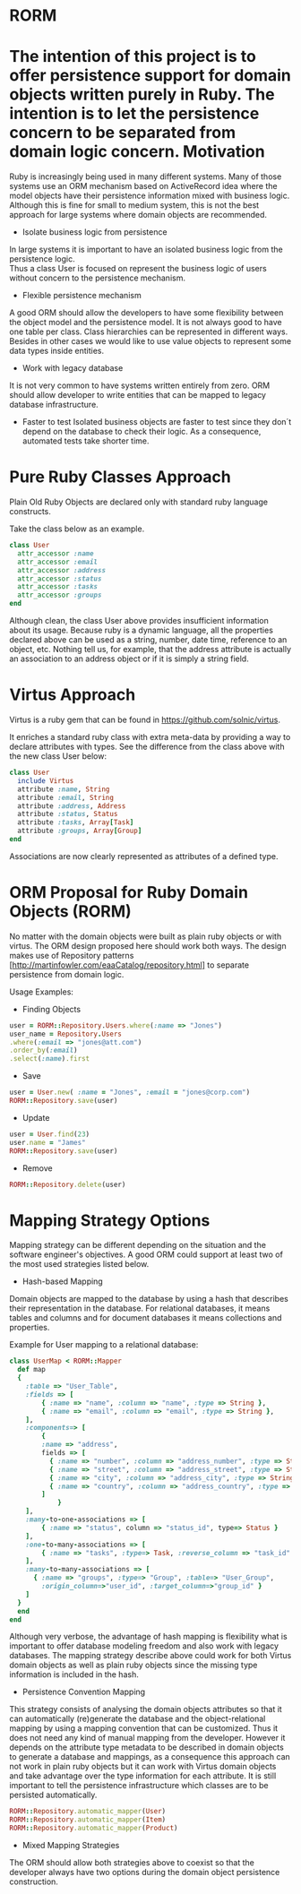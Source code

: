 RORM
====
The intention of this project is to offer persistence support for domain objects written purely in Ruby.
The intention is to let the persistence concern to be separated from domain logic concern.
Motivation
==========
Ruby is increasingly being used in many different systems. 
Many of those systems use an ORM mechanism based on ActiveRecord idea where the model objects have their 
persistence information mixed with business logic. Although this is fine for small to medium system, this 
is not the best approach for large systems where domain objects are recommended.

 * Isolate business logic from persistence

In large systems it is important to have an isolated business logic from the persistence logic.  
Thus a class User is focused on represent the business logic of users without concern to the persistence mechanism. 

 * Flexible persistence mechanism 

A good ORM should allow the developers to have some flexibility between the object model and the persistence model. 
It is not always good to have one table per class. Class hierarchies can be represented in different ways. Besides in other cases we would like to use value objects to represent some data types inside entities.

 * Work with legacy database

It is not very common to have systems written entirely from zero. 
ORM should allow developer to write entities that can be mapped to legacy database infrastructure.

 * Faster to test
Isolated business objects are faster to test since they don´t depend on the database to check their logic. 
As a consequence, automated tests take shorter time.

Pure Ruby Classes Approach
==========================

Plain Old Ruby Objects are declared only with standard ruby language constructs.

Take the class below as an example.

``` ruby
class User
  attr_accessor :name  
  attr_accessor :email
  attr_accessor :address
  attr_accessor :status
  attr_accessor :tasks
  attr_accessor :groups
end
```

Although clean, the class User above provides insufficient information about its usage. 
Because ruby is a dynamic language, all the properties declared above can be used as a string, 
number, date time, reference to an object, etc. 
Nothing tell us, for example, that the address attribute is actually an association to an address object 
or if it is simply a string field.

Virtus Approach
===============

Virtus is a ruby gem that can be found in https://github.com/solnic/virtus.

It enriches a standard ruby class with extra meta-data by providing a way to declare attributes with types. 
See the difference from the class above with the new class User below:

``` ruby
class User
  include Virtus
  attribute :name, String
  attribute :email, String
  attribute :address, Address
  attribute :status, Status
  attribute :tasks, Array[Task]
  attribute :groups, Array[Group]
end
```

Associations are now clearly represented as attributes of a defined type. 

ORM Proposal for Ruby Domain Objects (RORM)
===========================================

No matter with the domain objects were built as plain ruby objects or with virtus. 
The ORM design proposed here should work both ways. 
The design makes use of Repository patterns [http://martinfowler.com/eaaCatalog/repository.html] to separate persistence from domain logic.

Usage Examples:

* Finding Objects

``` ruby
user = RORM::Repository.Users.where(:name => "Jones")
user_name = Repository.Users
.where(:email => "jones@att.com")
.order_by(:email)
.select(:name).first
```

* Save 

``` ruby
user = User.new( :name = "Jones", :email = "jones@corp.com")
RORM::Repository.save(user)
```

* Update

``` ruby
user = User.find(23)
user.name = "James"
RORM::Repository.save(user)
```

* Remove

``` ruby
RORM::Repository.delete(user)
```

Mapping Strategy Options
========================

Mapping strategy can be different depending on the situation and the software engineer's objectives. 
A good ORM could support at least two of the most used strategies listed below.

* Hash-based Mapping

Domain objects are mapped to the database by using a hash that describes their representation in the database. 
For relational databases, it means tables and columns and for document databases it means collections and properties.

Example for User mapping to a relational database:

``` ruby
class UserMap < RORM::Mapper
  def map	
  {			
    :table => "User_Table",
    :fields => [
	    { :name => "name", :column => "name", :type => String },
	    { :name => "email", :column => "email", :type => String },	
    ],
    :components=> [
	    { 
        :name => "address", 
        fields => [
          { :name => "number", :column => "address_number", :type => String },
          { :name => "street", :column => "address_street", :type => String },
          { :name => "city", :column => "address_city", :type => String },
          { :name => "country", :column => "address_country", :type => String }
        ]
			}
    ],
    :many-to-one-associations => [
	    { :name => "status", column => "status_id", type=> Status }
    ],
    :one-to-many-associations => [
	    { :name => "tasks", :type=> Task, :reverse_column => "task_id"  }
    ],
    :many-to-many-associations => [
      { :name => "groups", :type=> "Group", :table=> "User_Group",      
        :origin_column=>"user_id", :target_column=>"group_id" }
    ]
  }
  end
end
``` 

Although very verbose, the advantage of hash mapping is flexibility what is important to offer database 
modeling freedom and also work with legacy databases.
The mapping strategy describe above could work for both Virtus domain objects as well as plain ruby objects 
since the missing type information is included in the hash.

* Persistence Convention Mapping

This strategy consists of analysing the domain objects attributes so that it can automatically (re)generate 
the database and the object-relational mapping by using a mapping convention that can be customized. 
Thus it does not need any kind of manual mapping from the developer.
However it depends on the attribute type metadata to be described in domain objects to generate a database 
and mappings, as a consequence this approach can not work in plain ruby objects but it can work with Virtus 
domain objects and take advantage over the type information for each attribute.
It is still important to tell the persistence infrastructure which classes are to be persisted automatically.

``` ruby
RORM::Repository.automatic_mapper(User)
RORM::Repository.automatic_mapper(Item)
RORM::Repository.automatic_mapper(Product)
```

* Mixed Mapping Strategies

The ORM should allow both strategies above to coexist so that the developer always have two options during 
the domain object persistence construction.